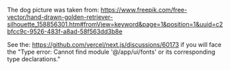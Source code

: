 The dog picture was taken from: https://www.freepik.com/free-vector/hand-drawn-golden-retriever-silhouette_158856301.htm#fromView=keyword&page=1&position=1&uuid=c2bfcc9c-9526-483f-a8ad-58f563dd3b8e

See the: https://github.com/vercel/next.js/discussions/60173 if you will face the "Type error: Cannot find module '@/app/ui/fonts' or its corresponding type declarations." 

